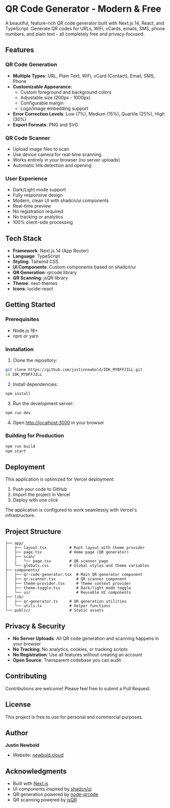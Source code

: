 # QR Code Generator - Modern & Free

A beautiful, feature-rich QR code generator built with Next.js 14, React, and TypeScript. Generate QR codes for URLs, WiFi, vCards, emails, SMS, phone numbers, and plain text - all completely free and privacy-focused.

## Features

### QR Code Generation
- **Multiple Types**: URL, Plain Text, WiFi, vCard (Contact), Email, SMS, Phone
- **Customizable Appearance**:
  - Custom foreground and background colors
  - Adjustable size (200px - 1000px)
  - Configurable margin
  - Logo/image embedding support
- **Error Correction Levels**: Low (7%), Medium (15%), Quartile (25%), High (30%)
- **Export Formats**: PNG and SVG

### QR Code Scanner
- Upload image files to scan
- Use device camera for real-time scanning
- Works entirely in your browser (no server uploads)
- Automatic link detection and opening

### User Experience
- Dark/Light mode support
- Fully responsive design
- Modern, clean UI with shadcn/ui components
- Real-time preview
- No registration required
- No tracking or analytics
- 100% client-side processing

## Tech Stack

- **Framework**: Next.js 14 (App Router)
- **Language**: TypeScript
- **Styling**: Tailwind CSS
- **UI Components**: Custom components based on shadcn/ui
- **QR Generation**: qrcode library
- **QR Scanning**: jsQR library
- **Theme**: next-themes
- **Icons**: lucide-react

## Getting Started

### Prerequisites
- Node.js 18+
- npm or yarn

### Installation

1. Clone the repository:
```bash
git clone https://github.com/justinnewbold/IDK_MYBFFJILL.git
cd IDK_MYBFFJILL
```

2. Install dependencies:
```bash
npm install
```

3. Run the development server:
```bash
npm run dev
```

4. Open [http://localhost:3000](http://localhost:3000) in your browser

### Building for Production

```bash
npm run build
npm start
```

## Deployment

This application is optimized for Vercel deployment:

1. Push your code to GitHub
2. Import the project in Vercel
3. Deploy with one click

The application is configured to work seamlessly with Vercel's infrastructure.

## Project Structure

```
├── app/
│   ├── layout.tsx          # Root layout with theme provider
│   ├── page.tsx            # Home page (QR generator)
│   ├── scan/
│   │   └── page.tsx        # QR scanner page
│   └── globals.css         # Global styles and theme variables
├── components/
│   ├── qr-code-generator.tsx  # Main QR generator component
│   ├── qr-scanner.tsx         # QR scanner component
│   ├── theme-provider.tsx     # Theme context provider
│   ├── theme-toggle.tsx       # Dark/light mode toggle
│   └── ui/                    # Reusable UI components
├── lib/
│   ├── qr-generator.ts     # QR generation utilities
│   └── utils.ts            # Helper functions
└── public/                 # Static assets
```

## Privacy & Security

- **No Server Uploads**: All QR code generation and scanning happens in your browser
- **No Tracking**: No analytics, cookies, or tracking scripts
- **No Registration**: Use all features without creating an account
- **Open Source**: Transparent codebase you can audit

## Contributing

Contributions are welcome! Please feel free to submit a Pull Request.

## License

This project is free to use for personal and commercial purposes.

## Author

**Justin Newbold**
- Website: [newbold.cloud](https://newbold.cloud)

## Acknowledgments

- Built with [Next.js](https://nextjs.org/)
- UI components inspired by [shadcn/ui](https://ui.shadcn.com/)
- QR generation powered by [node-qrcode](https://github.com/soldair/node-qrcode)
- QR scanning powered by [jsQR](https://github.com/cozmo/jsQR)
